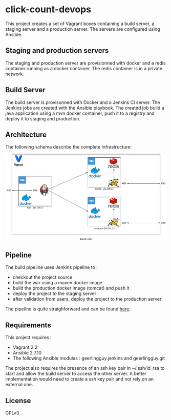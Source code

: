 # click-count-devops

This project creates a set of Vagrant boxes containing a build server, a staging server and a production server.
The servers are configured using Ansible.

## Staging and production servers

The staging and production server are provisionned with docker and a redis container running as a docker container.
The redis container is in a private network.

## Build Server

The build server is provisonned with Docker and a Jenkins CI server.
The Jenkins jobs are created with the Ansible playbook.
The created job build a java application using a mvn docker container, push it to a registry and deploy it to staging and production.

## Architecture

The following schema describe the complete infrastructure:

![alt text](./docs/architecture.png)

## Pipeline

The build pipeline uses Jenkins pipeline to :

- checkout the project source
- build the war using a maven docker image
- build the production docker image (tomcat) and push it
- deploy the project to the staging server
- after validation from users, deploy the project to the production server

The pipeline is quite straighforward and can be found [here](./Jenkinsfile).

## Requirements

This project requires :

- Vagrant 2.2
- Ansible 2.7.10
- The following Ansible modules : geerlingguy.jenkins and geerlingguy.git

The project also requires the presence of an ssh key pair in ~/.ssh/id_rsa to start and allow the build server to access the other server.
A better implementation would need to create a ssh key pair and not rely on an external one.

## License

GPLv3